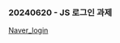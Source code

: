 ### 20240620 - JS 로그인 과제
[Naver_login](https://github.com/clouood111/js-homework/blob/main/mission01/naver_login/README.md)

